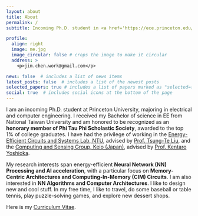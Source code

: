 ```yaml
---
layout: about
title: About
permalink: /
subtitle: Incoming Ph.D. student in <a href='https://ece.princeton.edu/'>Electrical and Computer Engineering, Princeton University</a>.

profile:
  align: right
  image: me.jpg
  image_circular: false # crops the image to make it circular
  address: >
    <p>jim.chen.work@gmail.com</p>

news: false  # includes a list of news items
latest_posts: false  # includes a list of the newest posts
selected_papers: true # includes a list of papers marked as "selected={true}"
social: true  # includes social icons at the bottom of the page
---
```


I am an incoming Ph.D. student at Princeton University, majoring in electrical and computer engineering. I received my Bachelor of science in EE from National Taiwan University and am honored to be recognized as an <strong>honorary member of Phi Tau Phi Scholastic Society</strong>, awarded to the top 1% of college graduates. I have had the privilege of working in the <a href='https://sites.google.com/eecs.ee.ntu.edu.tw/eecslab'>Energy-Efficient Circuits and Systems Lab, NTU</a>, advised by <a href="https://www.ee.ntu.edu.tw/profile1.php?teacher_id=943022">Prof. Tsung-Te Liu</a>, and the <a href="https://sites.google.com/keio.jp/keio-csg/home?authuser=0">Computing and Sensing Group, Keio (Japan)</a>, advised by <a href="https://www.st.keio.ac.jp/en/tprofile/elec/yoshioka_kentaro.html">Prof. Kentaro Yoshioka</a>. 

My research interests span energy-efficient <strong>Neural Network (NN) Processing and AI acceleration</strong>, with a particular focus on <strong>Memory-Centric Architectures and Computing-In-Memory (CIM) Circuits</strong>. I am also interested in <strong>NN Algorithms and Computer Architectures</strong>. I like to design new and cool stuff. In my free time, I like to travel, do some baseball or table tennis, play puzzle-solving games, and explore new dessert shops.

Here is my <a href="assets/pdf/CHEN_YUNG_CHIN_CV.pdf">Curriculum Vitae</a>.

<!-- Write your biography here. Tell the world about yourself. Link to your favorite [subreddit](http://reddit.com). You can put a picture in, too. The code is already in, just name your picture `prof_pic.jpg` and put it in the `img/` folder.

Put your address / P.O. box / other info right below your picture. You can also disable any of these elements by editing `profile` property of the YAML header of your `_pages/about.md`. Edit `_bibliography/papers.bib` and Jekyll will render your [publications page](/al-folio/publications/) automatically.

Link to your social media connections, too. This theme is set up to use [Font Awesome icons](http://fortawesome.github.io/Font-Awesome/) and [Academicons](https://jpswalsh.github.io/academicons/), like the ones below. Add your Facebook, Twitter, LinkedIn, Google Scholar, or just disable all of them. -->
